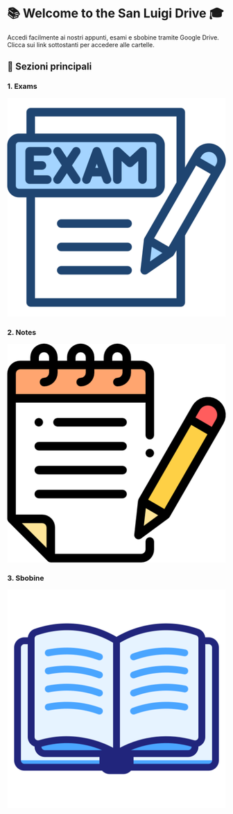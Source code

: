 # 📚 **Welcome to the San Luigi Drive** 🎓

Accedi facilmente ai nostri appunti, esami e sbobine tramite Google Drive. Clicca sui link sottostanti per accedere alle cartelle.

## 📝 Sezioni principali

### 1. **Exams**
[![Icona Exams](https://github.com/UniversiTo/sanluigi/blob/main/exams.png)](https://drive.google.com/drive/folders/1nLxWUeeu2ROCCrLfPt1iBiXluKvRKYzr?usp=sharing)

### 2. **Notes**
[![Icona Notes](https://github.com/UniversiTo/sanluigi/blob/main/notes.png)](https://drive.google.com/drive/folders/1SanBvwN3mDbkVrPYLAPEvS58CaqI9x0w?usp=sharing)

### 3. **Sbobine**
[![Icona Sbobine](https://github.com/UniversiTo/sanluigi/blob/main/sbobine.png)](https://drive.google.com/drive/folders/TUO_LINK_SBOBINE)

